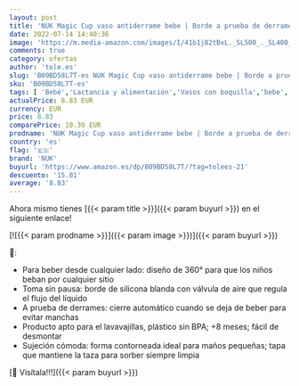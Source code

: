 ```yaml
---
layout: post
title: 'NUK Magic Cup vaso antiderrame bebe | Borde a prueba de derrames de 360° | +8 meses | Sin BPA | 230 ml | Disney Minnie Mouse | 1 unidad'
date: 2022-07-14 14:40:36
image: 'https://m.media-amazon.com/images/I/41b1j82tBxL._SL500_._SL400_.jpg'
comments: true
category: ofertas
author: 'tole.es'
slug: 'B09BD58L7T-es NUK Magic Cup vaso antiderrame bebe | Borde a prueba de...'
sku: 'B09BD58L7T-es'
tags: [ 'Bebé','Lactancia y alimentación','Vasos con boquilla','bebe','nuk','🇪🇸', ]
actualPrice: 8.83 EUR
currency: EUR
price: 8.83
comparePrice: 10.39 EUR
prodname: 'NUK Magic Cup vaso antiderrame bebe | Borde a prueba de derrames de 360° | +8 meses | Sin BPA | 230 ml | Disney Minnie Mouse | 1 unidad'
country: 'es'
flag: '🇪🇸'
brand: 'NUK'
buyurl: 'https://www.amazon.es/dp/B09BD58L7T/?tag=tolees-21'
descuento: '15.01'
average: '8.83'
---
```


Ahora mismo tienes [{{< param title >}}]({{< param buyurl >}}) en el siguiente enlace!

[![{{< param prodname >}}]({{< param image >}})]({{< param buyurl >}})

🔎:

- Para beber desde cualquier lado: diseño de 360° para que los niños beban por cualquier sitio
- Toma sin pausa: borde de silicona blanda con válvula de aire que regula el flujo del líquido
- A prueba de derrames: cierre automático cuando se deja de beber para evitar manchas
- Producto apto para el lavavajillas, plástico sin BPA; +8 meses; fácil de desmontar
- Sujeción cómoda: forma contorneada ideal para maños pequeñas; tapa que mantiene la taza para sorber siempre limpia

[🛒 Visítala!!!]({{< param buyurl >}})
